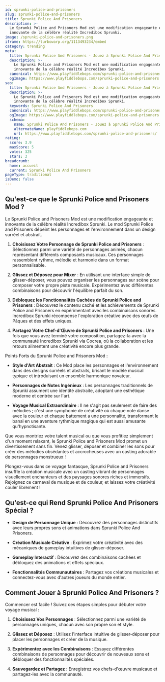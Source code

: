 ```yaml
---
id: sprunki-police-and-prisoners
slug: sprunki-police-and-prisoners
title: Sprunki Police And Prisoners
description: >-
  Le Sprunki Police and Prisoners Mod est une modification engageante et
  innovante de la célèbre réalité Incredibox Sprunki.
image: /sprunki-police-and-prisoners.png
iframe: https://turbowarp.org/1113493234/embed
category: trending
meta:
  title: Sprunki Police And Prisoners - Jouez à Sprunki Police And Prisoners en Ligne
  description: >-
    Le Sprunki Police and Prisoners Mod est une modification engageante et
    innovante de la célèbre réalité Incredibox Sprunki.
  canonical: https://www.playfiddlebops.com/sprunki-police-and-prisoners/
  ogImage: https://www.playfiddlebops.com/sprunki-police-and-prisoners.png
seo:
  title: Sprunki Police And Prisoners - Jouez à Sprunki Police And Prisoners en Ligne
  description: >-
    Le Sprunki Police and Prisoners Mod est une modification engageante et
    innovante de la célèbre réalité Incredibox Sprunki.
  keywords: Sprunki Police And Prisoners
  canonical: https://www.playfiddlebops.com/sprunki-police-and-prisoners/
  ogImage: https://www.playfiddlebops.com/sprunki-police-and-prisoners.png
  schema:
    name: Sprunki Police And Prisoners - Jouez à Sprunki Police And Prisoners en Ligne
    alternateName: playfiddlebops.com
    url: https://www.playfiddlebops.com/sprunki-police-and-prisoners/
rating:
  score: 3.9
  maxScore: 5
  votes: 325
  stars: 3
breadcrumb:
  home: accueil
  current: Sprunki Police And Prisoners
pageType: traditional
isDemo: false
---
```


## Qu'est-ce que le Sprunki Police and Prisoners Mod ?

Le Sprunki Police and Prisoners Mod est une modification engageante et innovante de la célèbre réalité Incredibox Sprunki. Le mod Sprunki Police and Prisoners dépeint les personnages et l'environnement dans un design surréel et abstrait.

1. **Choisissez Votre Personnage de Sprunki Police and Prisoners** : Sélectionnez parmi une variété de personnages animés, chacun représentant différents composants musicaux. Ces personnages rassemblent rythme, mélodie et harmonie dans un format personnalisable.

1. **Glissez et Déposez pour Mixer** : En utilisant une interface simple de glisser-déposer, vous pouvez organiser les personnages sur scène pour composer votre propre piste musicale. Expérimentez avec différentes combinaisons pour découvrir l'équilibre parfait du son.

1. **Débloquez les Fonctionnalités Cachées de Sprunki Police and Prisoners** : Découvrez le contenu caché et les achievements de Sprunki Police and Prisoners en expérimentant avec les combinaisons sonores. Incredibox Sprunki récompense l'exploration créative avec des œufs de Pâques et des effets uniques.

1. **Partagez Votre Chef-d'Œuvre de Sprunki Police and Prisoners** : Une fois que vous avez terminé votre composition, partagez-la avec la communauté Incredibox Sprunki via Cocrea, où la collaboration et les retours alimentent une créativité encore plus grande.

Points Forts du Sprunki Police and Prisoners Mod :

- **Style d'Art Abstrait** : Ce Mod place les personnages et l'environnement dans des designs surréels et abstraits, brisant le modèle musical typique et introduisant un ensemble harmonique novateur.

- **Personnages de Notes Ingénieux** : Les personnages traditionnels de Sprunki assument une identité abstraite, adoptant une esthétique moderne et centrée sur l'art.

- **Voyage Musical Extraordinaire** : Il ne s'agit pas seulement de faire des mélodies ; c'est une symphonie de créativité où chaque note danse avec la couleur et chaque battement a une personnalité, transformant le banal en une aventure rythmique magique qui est aussi amusante qu'hypnotisante.

Que vous montriez votre talent musical ou que vous profitiez simplement d'un moment relaxant, le Sprunki Police and Prisoners Mod promet un divertissement sans fin. Venez glisser, déposer et combiner les sons pour créer des mélodies obsédantes et accrocheuses avec un casting adorable de personnages monstrueux !

Plongez-vous dans ce voyage fantasque, Sprunki Police and Prisoners insuffle la création musicale avec un casting vibrant de personnages visuellement enchanteurs et des paysages sonores riches et immersifs. Rejoignez ce carnaval de musique et de couleur, et laissez votre créativité couler librement !

## Qu'est-ce qui Rend Sprunki Police And Prisoners Spécial ?

- **Design de Personnage Unique** : Découvrez des personnages distinctifs avec leurs propres sons et animations dans Sprunki Police And Prisoners.

- **Création Musicale Créative** : Exprimez votre créativité avec des mécaniques de gameplay intuitives de glisser-déposer.

- **Gameplay Interactif** : Découvrez des combinaisons cachées et débloquez des animations et effets spéciaux.

- **Fonctionnalités Communautaires** : Partagez vos créations musicales et connectez-vous avec d'autres joueurs du monde entier.

## Comment Jouer à Sprunki Police And Prisoners ?

Commencer est facile ! Suivez ces étapes simples pour débuter votre voyage musical :

1. **Choisissez Vos Personnages** : Sélectionnez parmi une variété de personnages uniques, chacun avec son propre son et style.

1. **Glissez et Déposez** : Utilisez l'interface intuitive de glisser-déposer pour placer les personnages et créer de la musique.

1. **Expérimentez avec les Combinaisons** : Essayez différentes combinaisons de personnages pour découvrir de nouveaux sons et débloquer des fonctionnalités spéciales.

1. **Sauvegardez et Partagez** : Enregistrez vos chefs-d'œuvre musicaux et partagez-les avec la communauté.